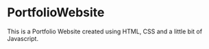 # PortfolioWebsite

This is a Portfolio Website created using HTML, CSS and a little bit of Javascript.

